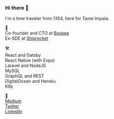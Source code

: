 
### Hi there  👋

I'm a time traveler from 1354, here for Tame Impala.

🦄 \
Co-founder and CTO at [Bookee](https://bookeeapp.com/)\
Ex-SDE at [Shiprocket](https://www.shiprocket.in/)

🛠  \
React and Gatsby\
React Native (with Expo)\
Laravel and NodeJS\
MySQL\
GraphQL and REST\
DigitalOcean and Heroku\
K8s

🔗\
[Medium](https://medium.com/@rajathans)\
[Twitter](https://twitter.com/rajathans9)\
[LinkedIn](https://www.linkedin.com/in/rajathans/)
